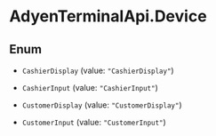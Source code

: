 # AdyenTerminalApi.Device

## Enum


* `CashierDisplay` (value: `"CashierDisplay"`)

* `CashierInput` (value: `"CashierInput"`)

* `CustomerDisplay` (value: `"CustomerDisplay"`)

* `CustomerInput` (value: `"CustomerInput"`)


